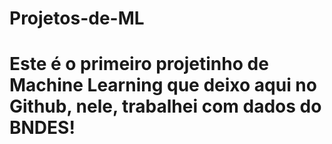 # Projetos-de-ML

# Este é o primeiro projetinho de Machine Learning que deixo aqui no Github, nele, trabalhei com dados do BNDES!
